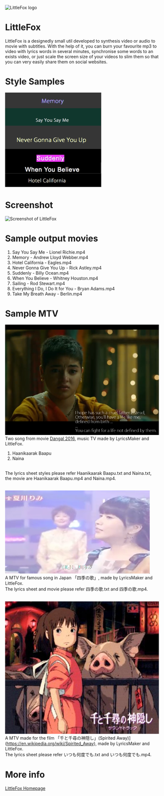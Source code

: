 ![LittleFox logo](http://sevenuc.com/images/littlefox/logo.png) <br>

# LittleFox 

LittleFox  is a designedly small util developed to synthesis video or audio to movie with subtitles. With the help of it, you can burn your favourite mp3 to video with lyrics words in several minutes, synchronise some words to an exists video, or just scale the screen size of your videos to slim them so that you can very easily share them on social websites. <br>


Style Samples
========
![Style Samples of LittleFox](styles.png) <br>


Screenshot
========
![Screenshot of LittleFox](http://sevenuc.com/images/littlefox/1.png) <br>


Sample output movies
========
1. Say You Say Me - Lionel Richie.mp4 <br>
2. Memory - Andrew Lloyd Webber.mp4 <br>
3. Hotel California - Eagles.mp4 <br>
4. Never Gonna Give You Up - Rick Astley.mp4 <br>
5. Suddenly - Billy Ocean.mp4 <br>
6. When You Believe - Whitney Houston.mp4 <br>
7. Sailing - Rod Stewart.mp4 <br>
8. Everything I Do, I Do It for You - Bryan Adams.mp4 <br>
9. Take My Breath Away - Berlin.mp4 <br>


Sample MTV
========
![movies sample of LittleFox](DANGAL.png) <br>
Two song from movie [Dangal 2016](https://www.imdb.com/title/tt5074352/), music TV made by LyricsMaker and LittleFox. <br>
1. Haanikaarak Baapu <br>
2. Naina <br>
<br>
The lyrics sheet styles please refer Haanikaarak Baapu.txt and Naina.txt, the movie are Haanikaarak Baapu.mp4 and Naina.mp4. <br>
<br>

![movies sample of LittleFox](夏川りみ.png) <br>
A MTV for famous song in Japan 「四季の歌」, made by LyricsMaker and LittleFox. <br>
The lyrics sheet and movie please refer 四季の歌.txt and 四季の歌.mp4. <br>
<br>

![movies sample of LittleFox](千と千尋の神隠し.jpg) <br>
A MTV made for the film 「千と千尋の神隠し」(Spirited Away)](https://en.wikipedia.org/wiki/Spirited_Away), made by LyricsMaker and LittleFox. <br>
The lyrics sheet please refer いつも何度でも.txt and いつも何度でも.mp4. <br>


More info
========
[LittleFox Homepage](http://sevenuc.com/en/littlefox.html) <br>


